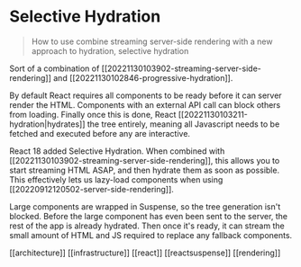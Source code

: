 # Selective Hydration

>How to use combine streaming server-side rendering with a new approach to hydration, selective hydration

Sort of a combination of [[20221130103902-streaming-server-side-rendering]] and [[20221130102846-progressive-hydration]].

By default React requires all components to be ready before it can server render the HTML. Components with an external API call can block others from loading. Finally once this is done, React [[20221130103211-hydration|hydrates]] the tree entirely, meaning all Javascript needs to be fetched and executed before any are interactive.

React 18 added Selective Hydration. When combined with [[20221130103902-streaming-server-side-rendering]], this allows you to start streaming HTML ASAP, and then hydrate them as soon as possible. This effectively lets us lazy-load components when using [[20220912120502-server-side-rendering]].

Large components are wrapped in Suspense, so the tree generation isn't blocked. Before the large component has even been sent to the server, the rest of the app is already hydrated. Then once it's ready, it can stream the small amount of HTML and JS required to replace any fallback components.

[[architecture]]
[[infrastructure]]
[[react]]
[[reactsuspense]]
[[rendering]]